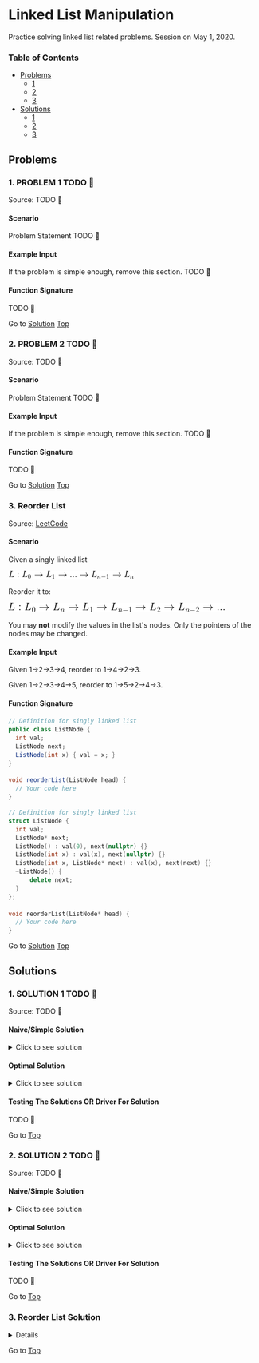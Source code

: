 <!-- Don't remove -->
<a name="top"/>

# Linked List Manipulation

Practice solving linked list related problems. Session on May 1, 2020.

### Table of Contents

* [Problems](#problems)
  * [1](#p1)
  * [2](#p2)
  * [3](#p3)
* [Solutions](#solutions)
  * [1](#s1)
  * [2](#s2)
  * [3](#s3)

<!-- Don't remove -->
<a name="problems"/>

## Problems

<a name="p1"/>

### 1. PROBLEM 1 TODO :bug:

Source: TODO :bug:

#### Scenario

Problem Statement TODO :bug:

#### Example Input

If the problem is simple enough, remove this section. TODO :bug:

#### Function Signature

TODO :bug:

<!-- Don't remove -->
Go to [Solution](#s1)   [Top](#top)

<!-- Don't remove -->
<a name="p2"/>

### 2. PROBLEM 2 TODO :bug:

Source: TODO :bug:

#### Scenario

Problem Statement TODO :bug:

#### Example Input

If the problem is simple enough, remove this section. TODO :bug:

#### Function Signature

TODO :bug:

<!-- Don't remove -->
Go to [Solution](#s2)   [Top](#top)

<!-- Don't remove -->
<a name="p3"/>

### 3. Reorder List

Source: [LeetCode](https://leetcode.com/problems/reorder-list/)

#### Scenario

Given a singly linked list

![Starting linked list](https://github.com/UWB-ACM/CTCI/blob/3ec09954a8dfff8efc184dbb041e31656cb7ed68/2020-02-Spring/2_linked_lists/images/start_ll.gif)

Reorder it to: 

![Ending linked list](https://github.com/UWB-ACM/CTCI/blob/94bf9cc8b21e9feea21672a3bdcd78baa259d061/2020-02-Spring/2_linked_lists/images/end_ll.png)



You may **not** modify the values in the list's nodes. 
Only the pointers of the nodes may be changed.

#### Example Input

Given 1->2->3->4, reorder to 1->4->2->3.

Given 1->2->3->4->5, reorder to 1->5->2->4->3.

#### Function Signature

```java
// Definition for singly linked list
public class ListNode {
  int val;
  ListNode next;
  ListNode(int x) { val = x; }
}

void reorderList(ListNode head) {
  // Your code here
}
```

```cpp
// Definition for singly linked list
struct ListNode {
  int val;
  ListNode* next;
  ListNode() : val(0), next(nullptr) {}
  ListNode(int x) : val(x), next(nullptr) {}
  ListNode(int x, ListNode* next) : val(x), next(next) {}
  ~ListNode() {
      delete next;
  }
};

void reorderList(ListNode* head) {
  // Your code here
}
```

<!-- Don't remove -->
Go to [Solution](#s3)   [Top](#top)

<!-- Don't remove -->
<a name="solutions"/>

## Solutions

<!-- Don't remove -->
<a name="s1"/>

### 1. SOLUTION 1 TODO :bug:

Source: TODO :bug:

#### Naive/Simple Solution
<details>
<summary>Click to see solution</summary>

TODO put your solution here :bug:

</details>


#### Optimal Solution

<details>
<summary>Click to see solution</summary>

TODO put your solution here :bug:

</details>

#### Testing The Solutions OR Driver For Solution

TODO :bug:

<!-- Don't remove -->
Go to [Top](#top)

<!-- Don't remove -->
<a name="s2"/>

### 2. SOLUTION 2 TODO :bug:

Source: TODO :bug:

#### Naive/Simple Solution

<details>
<summary>Click to see solution</summary>

TODO put your solution here :bug:

</details>

#### Optimal Solution

<details>
<summary>Click to see solution</summary>

TODO put your solution here :bug:

</details>

#### Testing The Solutions OR Driver For Solution

TODO :bug:

<!-- Don't remove -->
Go to [Top](#top)

<!-- Don't remove -->
<a name="s3"/>


### 3. Reorder List Solution

<details>
<summary>Click to see solutions and solution explanation</summary>

#### Algorithm Overview

This problem is a combination of three common linked list manipulations:

* Finding the middle of a linked list
* Reversing a linked list
* Merging two linked lists



##### Finding the Middle of a Linked List


<details>
<summary>Expand to see diagram</summary>

![Middle of Linked List Diagram](https://github.com/UWB-ACM/CTCI/blob/94bf9cc8b21e9feea21672a3bdcd78baa259d061/2020-02-Spring/2_linked_lists/images/find_middle_node.PNG)

</details>

##### Reversing the Second Half of the Linked List

<details>
<summary>Expand to see diagrams</summary>

![Start of reversing list](https://github.com/UWB-ACM/CTCI/blob/94bf9cc8b21e9feea21672a3bdcd78baa259d061/2020-02-Spring/2_linked_lists/images/reverse_start.PNG)

<details>
<summary>Step 1 of Reversing the List</summary>

![Reversing list step 1](https://github.com/UWB-ACM/CTCI/blob/94bf9cc8b21e9feea21672a3bdcd78baa259d061/2020-02-Spring/2_linked_lists/images/reverse_part_1.PNG)

</details>

<details>
<summary>Step 2 of Reversing the List</summary>

![Reversing list step 2](https://github.com/UWB-ACM/CTCI/blob/94bf9cc8b21e9feea21672a3bdcd78baa259d061/2020-02-Spring/2_linked_lists/images/reverse_part_2.PNG)

</details>

<details>
<summary>Step 3 of Reversing the List</summary>

![Reversing list step 3](https://github.com/UWB-ACM/CTCI/blob/94bf9cc8b21e9feea21672a3bdcd78baa259d061/2020-02-Spring/2_linked_lists/images/reverse_part_3.png)

</details>


![End of reversing list](https://github.com/UWB-ACM/CTCI/blob/94bf9cc8b21e9feea21672a3bdcd78baa259d061/2020-02-Spring/2_linked_lists/images/reorder_list_final.PNG)

</details>


##### Merging Two Linked Lists

<details>
<summary>Expand to see diagram</summary>

![Merging lists](https://github.com/UWB-ACM/CTCI/blob/94bf9cc8b21e9feea21672a3bdcd78baa259d061/2020-02-Spring/2_linked_lists/images/merge_sorted_lists.png)

</details>

##### Final Result

![Final result diagram](https://github.com/UWB-ACM/CTCI/blob/94bf9cc8b21e9feea21672a3bdcd78baa259d061/2020-02-Spring/2_linked_lists/images/reorder_list_final.PNG)


#### Complexity Analysis

* ***Time Complexity***: `O(N)`

    * O(N) - Finding the middle node of the linked list (N / 2 operations, which is asymptotically O(N))
    * O(N) - Reversing the second half of the linked list (N / 2 operations, which is asymptotically O(N))
    * O(N) - Merging the in-order list and reversed linked list (N / 2 operations, which is asymptotically O(N))

* ***Space Complexity***: `O(1)`

    * No new data structures are created. Only pointers are used to manipulate the nodes of the linked list. 


<details>
<summary>Click to see Java solution</summary>

```java
    public void reorderList(ListNode head) {
        // Find the middle node of the linked list
        // 1->2->3->4->5->6, find 4
        ListNode slow = head, fast = head;
        while (fast && fast.next) {
            slow = slow.next;
            fast = fast.next.next;
        }

        // Reverse the second half of the linked list
        // 1->2->3->4->5->6 ----> 1->2->3->4, 6->5->4
        ListNode previous = null, current = slow, temp;
        while (current) {
            temp = current.next;
            current.next = previous;
            previous = current;
            current = temp;
        }

        // Merge the two linked lists
        // 1->2->3->4, 6->5->4 ----> 1->6->2->5->3->4
        ListNode first = head, second = previous;
        while (second.next) {
            temp = first.next;
            first.next = second;
            first = temp;

            temp = second.next;
            second.next = first;
            second = temp;
        }
    }

```

</details>



<details>

<summary>Click to see C++ solution with manual memory management</summary>

```cpp
void reorderList(ListNode *head) {
    // Find the middle element of the linked list
    // 1->2->3->4->5->6, find 4
    ListNode *slow = head, *fast = head;
    while (fast && fast->next) {
        slow = slow->next;
        fast = fast->next->next;
    }

    // Reverse the second half of the linked list
    // 1->2->3->4->5->6 ----> 1->2->3->4, 6->5->4
    ListNode *previous = nullptr, *current = slow, *temp;
    while (current) {
        temp = current->next;
        current->next = previous;
        previous = current;
        current = temp;
    }

    // Merge the two linked lists
    // 1->2->3->4, 6->5->4 ----> 1->6->2->5->3->4
    ListNode *first = head, *second = previous;
    while (second->next) {
        temp = first->next;
        first->next = second;
        first = temp;

        temp = second->next;
        second->next = first;
        second = temp;
    }
};

```
</details>


<details>
<summary>Click to see C++ solution with shared pointers</summary>

```cpp

void reorderList(std::shared_ptr<ListNode> head) {
    // Find the middle node of the linked list
    // 1->2->3->4->5->6, find 4
    std::shared_ptr<ListNode> slow = head, fast = head;
    while (fast && fast->next) {
        slow = slow->next;
        fast = fast->next->next;
    }

     // Reverse the second half of the linked list
    // 1->2->3->4->5->6 ----> 1->2->3->4, 6->5->4
    std::shared_ptr<ListNode> previous = nullptr, current = slow, temp;
    while (current) {
        temp = current->next;
        current->next = previous;
        previous = current;
        current = temp;
    }

    // Merge the two linked lists
    // 1->2->3->4, 6->5->4 ----> 1->6->2->5->3->4
    std::shared_ptr<ListNode> first = head, second = previous;
    while (second->next) {
        temp = first->next;
        first->next = second;
        first = temp;

        temp = second->next;
        second->next = first;
        second = temp;
    }
};
```

</details>

#### Tests for Solution

##### Java 

See `reorder_list/java/Solution.java` for helper methods.

```java
    public static void main(String[] args) {
        ArrayList<Integer> list1 = new ArrayList<>({1, 2, 3, 4});
        ListNode testCase1 = makeBasicList(list1);
        System.out.print("Before: ");
        printList(testCase1);
        reorderList(testCase1);
        
        System.out.print("After: ");
        printList(testCase1); // Expected: 1, 4, 2, 3

        ArrayList<Integer> list2 = new ArrayList<>({1, 2, 3, 4, 5});
        ListNode testCase2 = makeBasicList(list2);
        System.out.print("Before: ");
        printList(testCase2);
        reorderList(testCase2);
        
        System.out.print("After: ");
        printList(testCase2); // Expected: 1, 5, 2, 4, 3
    }
```

##### C++

See `reorder_list/cpp/Solution_Manual.cpp` for helper methods.

```cpp
int main() {
    std::vector<int> vec{1, 2, 3, 4};
    ListNode* testCase1 = createBasicList(vec);
    std::cout << "Before: ";
    printList(testCase1);
    reorderList(testCase1);

    std::cout << "After: ";
    printList(testCase1); // Expected: 1, 4, 2, 3


    std::vector<int> vec2{1, 2, 3, 4, 5};
    ListNode* testCase2 = createBasicList(vec2);

    std::cout << "Before: ";
    printList(testCase2);
    reorderList(testCase2);

    std::cout << "After: ";
    printList(testCase2); // Expected: 1, 5, 2, 4, 3

    delete testCase1;
    delete testCase2;
}

```

</details>



<!-- Don't remove -->
Go to [Top](#top)
